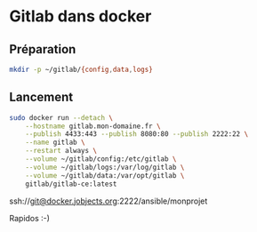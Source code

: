 # Gitlab dans docker

## Préparation

~~~bash
mkdir -p ~/gitlab/{config,data,logs}
~~~

## Lancement

~~~bash
sudo docker run --detach \
    --hostname gitlab.mon-domaine.fr \
    --publish 4433:443 --publish 8080:80 --publish 2222:22 \
    --name gitlab \
    --restart always \
    --volume ~/gitlab/config:/etc/gitlab \
    --volume ~/gitlab/logs:/var/log/gitlab \
    --volume ~/gitlab/data:/var/opt/gitlab \
    gitlab/gitlab-ce:latest
~~~
ssh://git@docker.jobjects.org:2222/ansible/monprojet

Rapidos :-)
